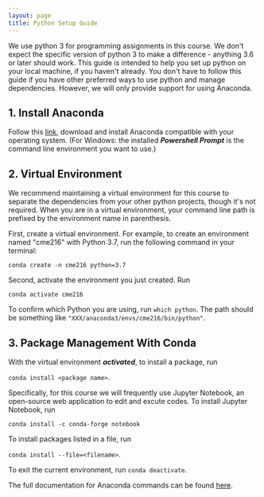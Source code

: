 ```yaml
---
layout: page
title: Python Setup Guide
---
```


We use python 3 for programming assignments in this course. We don't expect the specific version of python 3 to make a difference - anything 3.6 or later should work. This guide is intended to help you set up python on your local machine, if you haven't already. You don't have to follow this guide if you have other preferred ways to use python and manage dependencies. However, we will only provide support for using Anaconda.

## 1. Install Anaconda

Follow this [link](https://www.anaconda.com/distribution/), download and install Anaconda compatible with your operating system. (For Windows: the installed ***Powershell Prompt*** is the command line environment you want to use.)

## 2. Virtual Environment
We recommend maintaining a virtual environment for this course to separate the dependencies from your other python projects, though it's not required. When you are in a virtual environment, your command line path is prefixed by the environment name in parenthesis.

First, create a virtual environment. For example, to create an environment named "cme216" with Python 3.7, run the following command in your terminal:

`conda create -n cme216 python=3.7`

Second, activate the environment you just created. Run

`conda activate cme216`

To confirm which Python you are using, run `which python`. The path should be something like `"XXX/anaconda3/envs/cme216/bin/python"`.

## 3. Package Management With Conda
With the virtual environment ***activated***, to install a package, run

`conda install <package name>`.

Specifically, for this course we will frequently use Jupyter Notebook, an open-source web application to edit and excute codes. To install Jupyter Notebook, run

`conda install -c conda-forge notebook`

To install packages listed in a file, run

`conda install --file=<filename>`.

To exit the current environment, run `conda deactivate`.

The full documentation for Anaconda commands can be found [here](https://docs.conda.io/projects/conda/en/latest/commands.html).
